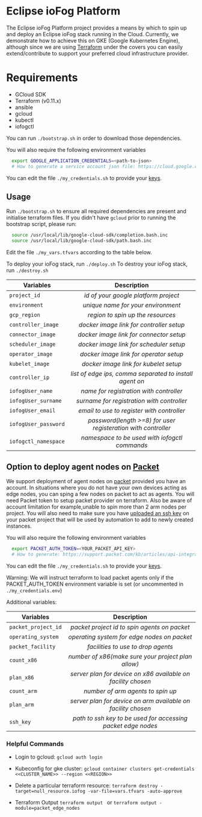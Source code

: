 # Eclipse ioFog Platform

The Eclipse ioFog Platform project provides a means by which to spin up and deploy an Eclipse ioFog stack running
in the Cloud. Currently, we demonstrate how to achieve this on GKE (Google Kubernetes Engine), although since we are using 
[Terraform](https://www.terraform.io/) under the covers you can easily extend/contribute to support your preferred 
cloud infrastructure provider.

# Requirements

* GCloud SDK 
* Terraform (v0.11.x)
* ansible
* gcloud
* kubectl
* iofogctl

You can run `./bootstrap.sh` in order to download those dependencies.

You will also require the following environment variables
```sh
  export GOOGLE_APPLICATION_CREDENTIALS=<path-to-json>
  # How to generate a service account json file: https://cloud.google.com/iam/docs/creating-managing-service-account-keys
```
You can edit the file `./my_credentials.sh` to provide your [keys](https://cloud.google.com/iam/docs/creating-managing-service-account-keys).

## Usage

Run `./bootstrap.sh` to ensure all required dependencies are present and initialise terraform files.
If you didn't have `gcloud` prior to running the bootstrap script, please run:
```sh
  source /usr/local/lib/google-cloud-sdk/completion.bash.inc
  source /usr/local/lib/google-cloud-sdk/path.bash.inc
```

Edit the file `./my_vars.tfvars` according to the table below.

To deploy your ioFog stack, run `./deploy.sh`
To destroy your ioFog stack, run `./destroy.sh`

| Variables              | Description                                                  |
| -----------------------|:------------------------------------------------------------:|
| `project_id`           | *id of your google platform project*                         |
| `environment`          | *unique name for your environment*                           |
| `gcp_region`           | *region to spin up the resources*                            |
| `controller_image`     | *docker image link for controller setup*                     |
| `connector_image`      | *docker image link for connector setup*                      |
| `scheduler_image`      | *docker image link for scheduler setup*                      |
| `operator_image`       | *docker image link for operator setup*                       |
| `kubelet_image`        | *docker image link for kubelet setup*                        |
| `controller_ip`        | *list of edge ips, comma separated to install agent on*      |
| `iofogUser_name`       | *name for registration with controller*                      |
| `iofogUser_surname`    | *surname for registration with controller*                   |
| `iofogUser_email`      | *email to use to register with controller*                   |
| `iofogUser_password`   | *password(length >=8) for user registeration with controller*|
| `iofogctl_namespace`   | *namespace to be used with iofogctl commands*                |


## Option to deploy agent nodes on [Packet](https://www.packet.com/)
We support deployment of agent nodes on [packet](https://www.packet.com/) provided you have an account. In situations where you do not have your own devices acting as edge nodes, you can sping a few nodes on packet to act as agents. You will need Packet token to setup packet provider on terraform. Also be aware of account limitation for example,unable to spin more than 2 arm nodes per project. 
You will also need to make sure you have [uploaded an ssh key](https://support.packet.com/kb/articles/ssh-access) on your packet project that will be used by automation to add to newly created instances.

You will also require the following environment variables
```sh
  export PACKET_AUTH_TOKEN=<YOUR_PACKET_API_KEY>
  # How to generate: https://support.packet.com/kb/articles/api-integrations
```
You can edit the file `./my_credentials.sh` to provide your [keys](https://support.packet.com/kb/articles/api-integrations).

Warning: We will instruct terraform to load packet agents only if the PACKET_AUTH_TOKEN environment variable is set (or uncommented in `./my_credentials.env`)

Additional variables:

| Variables              | Description                                                  |
| -----------------------|:------------------------------------------------------------:|
| `packet_project_id`    | *packet project id to spin agents on packet*                 |
| `operating_system`     | *operating system for edge nodes on packet*                  |
| `packet_facility`      | *facilities to use to drop agents*                           |
| `count_x86`            | *number of x86(make sure your project plan allow)*           |
| `plan_x86`             | *server plan for device on x86 available on facility chosen* |
| `count_arm`            | *number of arm agents to spin up*                            |
| `plan_arm`             | *server plan for device on arm available on facility chosen* |
| `ssh_key`              | *path to ssh key to be used for accessing packet edge nodes* |

### Helpful Commands

- Login to gcloud: `gcloud auth login`

- Kubeconfig for gke cluster: `gcloud container clusters get-credentials <<CLUSTER_NAME>> --region <<REGION>>`

- Delete a particular terraform resource: `terraform destroy -target=null_resource.iofog -var-file=vars.tfvars -auto-approve`

- Terraform Output `terraform output ` or `terraform output -module=packet_edge_nodes`